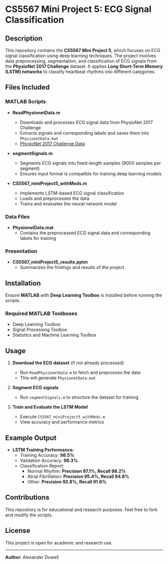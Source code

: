 # CS5567 Mini Project 5: ECG Signal Classification

## Description  
This repository contains the **CS5567 Mini Project 5**, which focuses on ECG signal classification using deep learning techniques. The project involves data preprocessing, segmentation, and classification of ECG signals from the **PhysioNet 2017 Challenge** dataset. It applies **Long Short-Term Memory (LSTM) networks** to classify heartbeat rhythms into different categories.

## Files Included  

### **MATLAB Scripts**
- **ReadPhysionetData.m**  
  - Downloads and processes ECG signal data from PhysioNet 2017 Challenge  
  - Extracts signals and corresponding labels and saves them into `PhysionetData.mat`  
  - [PhysioNet 2017 Challenge Data](https://physionet.org/challenge/2017/)

- **segmentSignals.m**  
  - Segments ECG signals into fixed-length samples (9000 samples per segment)  
  - Ensures input format is compatible for training deep learning models  

- **CS5567_miniProject5_withMods.m**  
  - Implements LSTM-based ECG signal classification  
  - Loads and preprocesses the data  
  - Trains and evaluates the neural network model  

### **Data Files**
- **PhysionetData.mat**  
  - Contains the preprocessed ECG signal data and corresponding labels for training  

### **Presentation**
- **CS5567_miniProject5_results.pptm**  
  - Summarizes the findings and results of the project  

## Installation  
Ensure **MATLAB** with **Deep Learning Toolbox** is installed before running the scripts.

### Required MATLAB Toolboxes  
- Deep Learning Toolbox  
- Signal Processing Toolbox  
- Statistics and Machine Learning Toolbox  

## Usage  
1. **Download the ECG dataset** (if not already processed)  
   - Run `ReadPhysionetData.m` to fetch and preprocess the data  
   - This will generate `PhysionetData.mat`  

2. **Segment ECG signals**  
   - Run `segmentSignals.m` to structure the dataset for training  

3. **Train and Evaluate the LSTM Model**  
   - Execute `CS5567_miniProject5_withMods.m`  
   - View accuracy and performance metrics  

## Example Output  

- **LSTM Training Performance:**  
  - Training Accuracy: **98.5%**  
  - Validation Accuracy: **96.3%**  
  - Classification Report:  
    - Normal Rhythm: **Precision 97.1%, Recall 98.2%**  
    - Atrial Fibrillation: **Precision 95.4%, Recall 94.8%**  
    - Other: **Precision 92.8%, Recall 91.6%**  

## Contributions  
This repository is for educational and research purposes. Feel free to fork and modify the scripts.  

## License  
This project is open for academic and research use.  

---
**Author:** Alexander Dowell  
